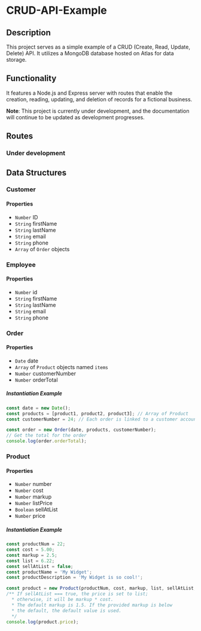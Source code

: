 # CRUD-API-Example

## Description

This project serves as a simple example of a CRUD (Create, Read, Update, Delete) API. It utilizes a MongoDB database hosted on Atlas for data storage.

## Functionality

It features a Node.js and Express server with routes that enable the creation, reading, updating, and deletion of records for a fictional business.

**Note**: This project is currently under development, and the documentation will continue to be updated as development progresses.


## Routes 
###  Under development 



## Data Structures

### Customer

#### Properties
- `Number` ID
- `String` firstName
- `String` lastName
- `String` email
- `String` phone
- `Array` of `Order` objects

### Employee

#### Properties
- `Number` id
- `String` firstName
- `String` lastName
- `String` email
- `String` phone

### Order

#### Properties
- `Date` date
- `Array` of `Product` objects named `items`
- `Number` customerNumber
- `Number` orderTotal

##### Instantiation Example
```javascript
const date = new Date(); 
const products = [product1, product2, product3]; // Array of Product
const customerNumber = 24; // Each order is linked to a customer account

const order = new Order(date, products, customerNumber); 
// Get the total for the order
console.log(order.orderTotal);
```
### Product

#### Properties
- `Number` number
- `Number` cost 
- `Number` markup
- `Number` listPrice 
- `Boolean` sellAtList 
- `Number` price 

##### Instantiation Example
```javascript
const productNum = 22; 
const cost = 5.00;
const markup = 2.5;
const list = 6.22;
const sellAtList = false; 
const productName = 'My Widget';
const productDescription = 'My Widget is so cool!';

const product = new Product(productNum, cost, markup, list, sellAtList, productName, productDescription); 
/** If sellAtList === true, the price is set to list;
  * otherwise, it will be markup * cost.
  * The default markup is 1.5. If the provided markup is below 
  * the default, the default value is used. 
  */ 
console.log(product.price);

